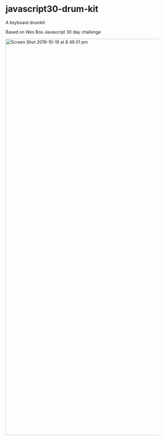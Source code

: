 # javascript30-drum-kit

A keyboard drumkit

Based on Wes Bos Javascript 30 day challenge

<img width="1300" alt="Screen Shot 2019-10-19 at 8 49 01 pm" src="https://user-images.githubusercontent.com/48931725/67142948-0f853780-f2b2-11e9-9325-24b0e041ce1b.png">
